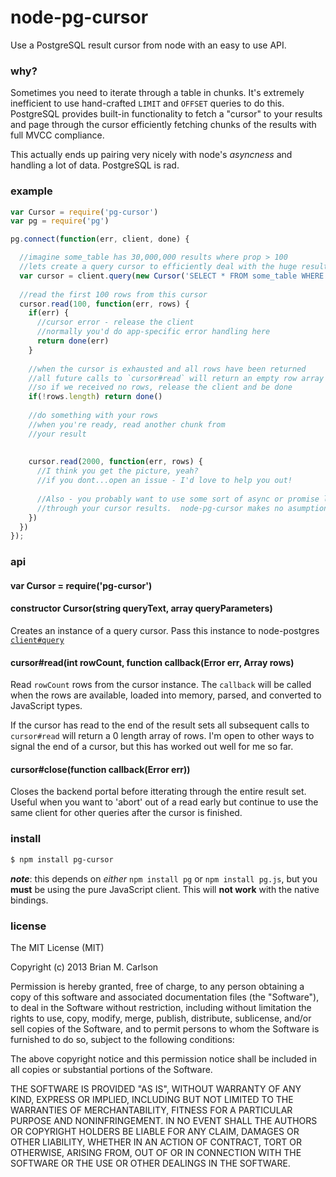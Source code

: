 node-pg-cursor
==============

Use a PostgreSQL result cursor from node with an easy to use API.

### why?

Sometimes you need to iterate through a table in chunks.  It's extremely inefficient to use hand-crafted `LIMIT` and `OFFSET` queries to do this.
PostgreSQL provides built-in functionality to fetch a "cursor" to your results and page through the cursor efficiently fetching chunks of the results with full MVCC compliance.  

This actually ends up pairing very nicely with node's _asyncness_ and handling a lot of data.  PostgreSQL is rad.

### example

```js
var Cursor = require('pg-cursor')
var pg = require('pg')

pg.connect(function(err, client, done) {

  //imagine some_table has 30,000,000 results where prop > 100
  //lets create a query cursor to efficiently deal with the huge result set
  var cursor = client.query(new Cursor('SELECT * FROM some_table WHERE prop > $1', [100]))
  
  //read the first 100 rows from this cursor
  cursor.read(100, function(err, rows) {
    if(err) {
      //cursor error - release the client
      //normally you'd do app-specific error handling here
      return done(err)
    }
    
    //when the cursor is exhausted and all rows have been returned
    //all future calls to `cursor#read` will return an empty row array
    //so if we received no rows, release the client and be done
    if(!rows.length) return done()
    
    //do something with your rows
    //when you're ready, read another chunk from
    //your result
    
    
    cursor.read(2000, function(err, rows) {
      //I think you get the picture, yeah?
      //if you dont...open an issue - I'd love to help you out!
      
      //Also - you probably want to use some sort of async or promise library to deal with paging
      //through your cursor results.  node-pg-cursor makes no asumptions for you on that front.
    })
  })
});
```

### api

#### var Cursor = require('pg-cursor')

#### constructor Cursor(string queryText, array queryParameters)

Creates an instance of a query cursor.  Pass this instance to node-postgres [`client#query`](https://github.com/brianc/node-postgres/wiki/Client#wiki-method-query-parameterized)

#### cursor#read(int rowCount, function callback(Error err, Array rows)

Read `rowCount` rows from the cursor instance.  The `callback` will be called when the rows are available, loaded into memory, parsed, and converted to JavaScript types.

If the cursor has read to the end of the result sets all subsequent calls to `cursor#read` will return a 0 length array of rows.  I'm open to other ways to signal the end of a cursor, but this has worked out well for me so far.


#### cursor#close(function callback(Error err))

Closes the backend portal before itterating through the entire result set.  Useful when you want to 'abort' out of a read early but continue to use the same client for other queries after the cursor is finished.

### install

```sh
$ npm install pg-cursor
```
___note___: this depends on _either_ `npm install pg` or `npm install pg.js`, but you __must__ be using the pure JavaScript client.  This will __not work__ with the native bindings.

### license

The MIT License (MIT)

Copyright (c) 2013 Brian M. Carlson

Permission is hereby granted, free of charge, to any person obtaining a copy
of this software and associated documentation files (the "Software"), to deal
in the Software without restriction, including without limitation the rights
to use, copy, modify, merge, publish, distribute, sublicense, and/or sell
copies of the Software, and to permit persons to whom the Software is
furnished to do so, subject to the following conditions:

The above copyright notice and this permission notice shall be included in
all copies or substantial portions of the Software.

THE SOFTWARE IS PROVIDED "AS IS", WITHOUT WARRANTY OF ANY KIND, EXPRESS OR
IMPLIED, INCLUDING BUT NOT LIMITED TO THE WARRANTIES OF MERCHANTABILITY,
FITNESS FOR A PARTICULAR PURPOSE AND NONINFRINGEMENT. IN NO EVENT SHALL THE
AUTHORS OR COPYRIGHT HOLDERS BE LIABLE FOR ANY CLAIM, DAMAGES OR OTHER
LIABILITY, WHETHER IN AN ACTION OF CONTRACT, TORT OR OTHERWISE, ARISING FROM,
OUT OF OR IN CONNECTION WITH THE SOFTWARE OR THE USE OR OTHER DEALINGS IN
THE SOFTWARE.
